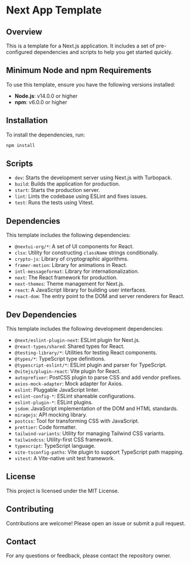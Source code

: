 # Next App Template

## Overview

This is a template for a Next.js application. It includes a set of pre-configured dependencies and scripts to help you get started quickly.
## Minimum Node and npm Requirements

To use this template, ensure you have the following versions installed:

- **Node.js**: v14.0.0 or higher
- **npm**: v6.0.0 or higher

## Installation

To install the dependencies, run:

```bash
npm install
```

## Scripts

- `dev`: Starts the development server using Next.js with Turbopack.
- `build`: Builds the application for production.
- `start`: Starts the production server.
- `lint`: Lints the codebase using ESLint and fixes issues.
- `test`: Runs the tests using Vitest.

## Dependencies

This template includes the following dependencies:

- `@nextui-org/*`: A set of UI components for React.
- `clsx`: Utility for constructing `className` strings conditionally.
- `crypto-js`: Library of cryptographic algorithms.
- `framer-motion`: Library for animations in React.
- `intl-messageformat`: Library for internationalization.
- `next`: The React framework for production.
- `next-themes`: Theme management for Next.js.
- `react`: A JavaScript library for building user interfaces.
- `react-dom`: The entry point to the DOM and server renderers for React.

## Dev Dependencies

This template includes the following development dependencies:

- `@next/eslint-plugin-next`: ESLint plugin for Next.js.
- `@react-types/shared`: Shared types for React.
- `@testing-library/*`: Utilities for testing React components.
- `@types/*`: TypeScript type definitions.
- `@typescript-eslint/*`: ESLint plugin and parser for TypeScript.
- `@vitejs/plugin-react`: Vite plugin for React.
- `autoprefixer`: PostCSS plugin to parse CSS and add vendor prefixes.
- `axios-mock-adapter`: Mock adapter for Axios.
- `eslint`: Pluggable JavaScript linter.
- `eslint-config-*`: ESLint shareable configurations.
- `eslint-plugin-*`: ESLint plugins.
- `jsdom`: JavaScript implementation of the DOM and HTML standards.
- `miragejs`: API mocking library.
- `postcss`: Tool for transforming CSS with JavaScript.
- `prettier`: Code formatter.
- `tailwind-variants`: Utility for managing Tailwind CSS variants.
- `tailwindcss`: Utility-first CSS framework.
- `typescript`: TypeScript language.
- `vite-tsconfig-paths`: Vite plugin to support TypeScript path mapping.
- `vitest`: A Vite-native unit test framework.

## License

This project is licensed under the MIT License.

## Contributing

Contributions are welcome! Please open an issue or submit a pull request.

## Contact

For any questions or feedback, please contact the repository owner.

